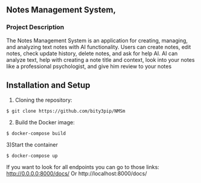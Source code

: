 ## Notes Management System,

### Project Description

 The Notes Management System is an application for creating, managing, and
analyzing text notes with AI functionality.
Users can create notes, edit notes, check update history, delete notes, and ask for help AI.
AI can analyze text, help with creating a note title and context, look into your notes like a professional psychologist, and give him review to your notes


## Installation and Setup

1) Cloning the repository:

```console
$ git clone https://github.com/bity3pip/NMSm
```
2) Build the Docker image:

```console
$ docker-compose build

```

3)Start the container

```console
$ docker-compose up

```

If you want to look for all endpoints you can go to those links: 
http://0.0.0.0:8000/docs/
Or
http://localhost:8000/docs/